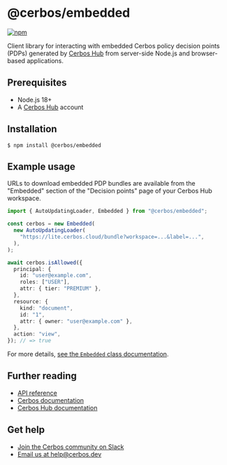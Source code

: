 # @cerbos/embedded

[![npm](https://img.shields.io/npm/v/@cerbos/embedded?style=flat-square)](https://www.npmjs.com/package/@cerbos/embedded)

Client library for interacting with embedded Cerbos policy decision points (PDPs) generated by [Cerbos Hub](https://www.cerbos.dev/product-cerbos-hub) from server-side Node.js and browser-based applications.

## Prerequisites

- Node.js 18+
- A [Cerbos Hub](https://hub.cerbos.cloud) account

## Installation

```console
$ npm install @cerbos/embedded
```

## Example usage

URLs to download embedded PDP bundles are available from the "Embedded" section of the "Decision points" page of your Cerbos Hub workspace.

```typescript
import { AutoUpdatingLoader, Embedded } from "@cerbos/embedded";

const cerbos = new Embedded(
  new AutoUpdatingLoader(
    "https://lite.cerbos.cloud/bundle?workspace=...&label=...",
  ),
);

await cerbos.isAllowed({
  principal: {
    id: "user@example.com",
    roles: ["USER"],
    attr: { tier: "PREMIUM" },
  },
  resource: {
    kind: "document",
    id: "1",
    attr: { owner: "user@example.com" },
  },
  action: "view",
}); // => true
```

For more details, [see the `Embedded` class documentation](../../docs/embedded.embedded.md).

## Further reading

- [API reference](../../docs/embedded.md)
- [Cerbos documentation](https://docs.cerbos.dev)
- [Cerbos Hub documentation](https://docs.cerbos.dev/cerbos-hub/)

## Get help

- [Join the Cerbos community on Slack](http://go.cerbos.io/slack)
- [Email us at help@cerbos.dev](mailto:help@cerbos.dev)

